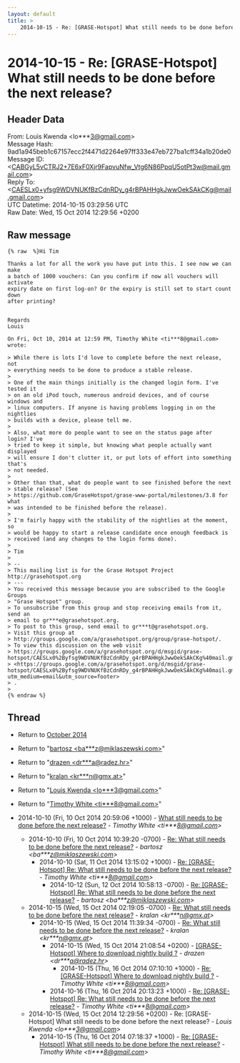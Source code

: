 ```yaml
---
layout: default
title: >
    2014-10-15 - Re: [GRASE-Hotspot] What still needs to be done before the next release?
---
```


# 2014-10-15 - Re: [GRASE-Hotspot] What still needs to be done before the next release?

## Header Data

From: Louis Kwenda \<lo***3@gmail.com\><br>
Message Hash: 9ad1a945beb1c67157ecc2f4471d2264e97ff333e47eb727ba1cff34a1b20de0<br>
Message ID: \<CABGyL5vCTRJ2+7E6xF0Xjr9FapvuNfw_Vtg6N86PpqU5otPt3w@mail.gmail.com\><br>
Reply To: \<CAESLx0+yfsg9WDVNUKfBzCdnRDy_g4rBPAHHgkJwwOekSAkCKg@mail.gmail.com\><br>
UTC Datetime: 2014-10-15 03:29:56 UTC<br>
Raw Date: Wed, 15 Oct 2014 12:29:56 +0200<br>

## Raw message

```
{% raw  %}Hi Tim

Thanks a lot for all the work you have put into this. I see now we can make
a batch of 1000 vouchers: Can you confirm if now all vouchers will activate
expiry date on first log-on? Or the expiry is still set to start count down
after printing?


Regards
Louis

On Fri, Oct 10, 2014 at 12:59 PM, Timothy White <ti***8@gmail.com>
wrote:

> While there is lots I'd love to complete before the next release, not
> everything needs to be done to produce a stable release.
>
> One of the main things initially is the changed login form. I've tested it
> on an old iPod touch, numerous android devices, and of course windows and
> linux computers. If anyone is having problems logging in on the nightlies
> builds with a device, please tell me.
>
> Also, what more do people want to see on the status page after login? I've
> tried to keep it simple, but knowing what people actually want displayed
> will ensure I don't clutter it, or put lots of effort into something that's
> not needed.
>
> Other than that, what do people want to see finished before the next
> stable release? (See
> https://github.com/GraseHotspot/grase-www-portal/milestones/3.8 for what
> was intended to be finished before the release).
>
> I'm fairly happy with the stability of the nightlies at the moment, so
> would be happy to start a release candidate once enough feedback is
> received (and any changes to the login forms done).
>
> Tim
>
> --
> This mailing list is for the Grase Hotspot Project http://grasehotspot.org
> ---
> You received this message because you are subscribed to the Google Groups
> "Grase Hotspot" group.
> To unsubscribe from this group and stop receiving emails from it, send an
> email to gr***e@grasehotspot.org.
> To post to this group, send email to gr***t@grasehotspot.org.
> Visit this group at
> http://groups.google.com/a/grasehotspot.org/group/grase-hotspot/.
> To view this discussion on the web visit
> https://groups.google.com/a/grasehotspot.org/d/msgid/grase-hotspot/CAESLx0%2Byfsg9WDVNUKfBzCdnRDy_g4rBPAHHgkJwwOekSAkCKg%40mail.gmail.com
> <https://groups.google.com/a/grasehotspot.org/d/msgid/grase-hotspot/CAESLx0%2Byfsg9WDVNUKfBzCdnRDy_g4rBPAHHgkJwwOekSAkCKg%40mail.gmail.com?utm_medium=email&utm_source=footer>
> .
>
{% endraw %}
```

## Thread

+ Return to [October 2014](/archive/2014/10)

+ Return to "[bartosz <ba***z<span>@</span>miklaszewski.com>](/authors/ba___z_at_miklaszewski_com)"
+ Return to "[drazen <dr***a<span>@</span>radez.hr>](/authors/dr___a_at_radez_hr)"
+ Return to "[kralan <kr***n<span>@</span>gmx.at>](/authors/kr___n_at_gmx_at)"
+ Return to "[Louis Kwenda <lo***3<span>@</span>gmail.com>](/authors/lo___3_at_gmail_com)"
+ Return to "[Timothy White <ti***8<span>@</span>gmail.com>](/authors/ti___8_at_gmail_com)"

+ 2014-10-10 (Fri, 10 Oct 2014 20:59:06 +1000) - [What still needs to be done before the next release?](/archive/2014/10/97abfcf00cdf1485463b4fafb62a1c09c767c0b4a4c7aa26b67aafd392d7424d) - _Timothy White \<ti***8@gmail.com\>_
  + 2014-10-10 (Fri, 10 Oct 2014 10:39:20 -0700) - [Re: What still needs to be done before the next release?](/archive/2014/10/43c5f5c22c36c2437d0cf9a2ac1d6d3c3c4a778a36db893afef7dbd336420788) - _bartosz \<ba***z@miklaszewski.com\>_
    + 2014-10-10 (Sat, 11 Oct 2014 13:15:02 +1000) - [Re: [GRASE-Hotspot] Re: What still needs to be done before the next release?](/archive/2014/10/d69f5c14f105ad79143f12195c5578cc6f62947ff0f09a397f650dbf17d872a3) - _Timothy White \<ti***8@gmail.com\>_
      + 2014-10-12 (Sun, 12 Oct 2014 10:58:13 -0700) - [Re: [GRASE-Hotspot] Re: What still needs to be done before the next release?](/archive/2014/10/523865f6d2d13b104ef54c32968d9c8868c12d954b8182d597ebc57405c57509) - _bartosz \<ba***z@miklaszewski.com\>_
  + 2014-10-15 (Wed, 15 Oct 2014 02:19:05 -0700) - [Re: What still needs to be done before the next release?](/archive/2014/10/fd4b9613bb24734b18f5188103b2e7f0aeba48150f120ded2075fbf8bed61b8e) - _kralan \<kr***n@gmx.at\>_
    + 2014-10-15 (Wed, 15 Oct 2014 11:39:34 -0700) - [Re: What still needs to be done before the next release?](/archive/2014/10/c6d6dba270d9c05bfa083cf598d58cf52784ed6bc0b5c5df12e3df5e8b96c159) - _kralan \<kr***n@gmx.at\>_
      + 2014-10-15 (Wed, 15 Oct 2014 21:08:54 +0200) - [[GRASE-Hotspot] Where to download nightly build ?](/archive/2014/10/c662a42b5b8c295900808ffcdf2c67395d7730f72071168aeac7123daaff5139) - _drazen \<dr***a@radez.hr\>_
        + 2014-10-15 (Thu, 16 Oct 2014 07:10:10 +1000) - [Re: [GRASE-Hotspot] Where to download nightly build ?](/archive/2014/10/a14774f75a42c3dccf0fd5a284a5b99ba938e9b306a33034e908224bc4240d4e) - _Timothy White \<ti***8@gmail.com\>_
      + 2014-10-16 (Thu, 16 Oct 2014 20:13:23 +1000) - [Re: [GRASE-Hotspot] Re: What still needs to be done before the next release?](/archive/2014/10/395784c2f1bb7297f7a3cd5cbcae5a01808e6706f47abf7dd4da43f10c2a347a) - _Timothy White \<ti***8@gmail.com\>_
  + 2014-10-15 (Wed, 15 Oct 2014 12:29:56 +0200) - Re: [GRASE-Hotspot] What still needs to be done before the next release? - _Louis Kwenda \<lo***3@gmail.com\>_
    + 2014-10-15 (Thu, 16 Oct 2014 07:18:37 +1000) - [Re: [GRASE-Hotspot] What still needs to be done before the next release?](/archive/2014/10/3493e89653d53b56fc05d983d68e02187dd4942be0ce32b95cf10e69a1bb30d4) - _Timothy White \<ti***8@gmail.com\>_

